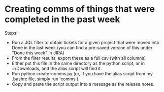 # Creating comms of things that were completed in the past week
Steps:
* Run a JQL filter to obtain tickets for a given project that were moved into Done in the last week (you can find a pre-saved version of this under "Done this week" in JIRA)
* From the filter results, export these as a full csv (with all columns)
* Either put this file in the same directory as the python script, or in ~/Downloads, and the alias script will find it.
* Run python create-comms.py (or, if you have the alias script from my .bashrc file, simply run 'comms')
* Copy and paste the script output into a message as the release notes.
